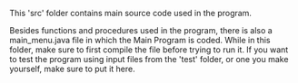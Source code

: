 This 'src' folder contains main source code used in the program.

Besides functions and procedures used in the program, there is also a main_menu.java file in which the Main Program is coded.
While in this folder, make sure to first compile the file before trying to run it.
If you want to test the program using input files from the 'test' folder, or one you make yourself, make sure to put it here.
